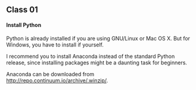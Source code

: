 
Class 01
--------

#### Install Python ####

Python is already installed if you are using GNU/Linux or Mac OS X. But for Windows, you have to install if yourself. 

I recommend you to install Anaconda instead of the standard Python release, since installing packages might be a daunting task for beginners.

Anaconda can be downloaded from <http://repo.continuum.io/archive/.winzip/>.


